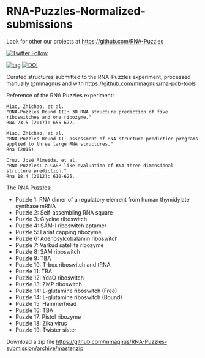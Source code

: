 # RNA-Puzzles-Normalized-submissions

Look for other our projects at https://github.com/RNA-Puzzles

[![Twitter Follow](http://img.shields.io/twitter/follow/rna_pdb_tools.svg?style=social&label=Follow)](https://twitter.com/rna_pdb_tools)

[![tag](https://img.shields.io/github/release/mmagnus/RNA-Puzzles-Normalized-submissions.svg)](https://github.com/mmagnus/RNA-Puzzles-Normalized-submissions/releases) [![DOI](https://zenodo.org/badge/doi/10.5281/zenodo.60933.svg)](http://dx.doi.org/10.5281/zenodo.60933)  

Curated structures submitted to the RNA-Puzzles experiment, processed manually @mmagnus and with https://github.com/mmagnus/rna-pdb-tools .

Reference of the RNA Puzzles experiment:

```
Miao, Zhichao, et al. 
"RNA-Puzzles Round III: 3D RNA structure prediction of five riboswitches and one ribozyme." 
RNA 23.5 (2017): 655-672.

Miao, Zhichao, et al. 
"RNA-Puzzles Round II: assessment of RNA structure prediction programs applied to three large RNA structures." 
Rna (2015).

Cruz, José Almeida, et al. 
"RNA-Puzzles: a CASP-like evaluation of RNA three-dimensional structure prediction." 
Rna 18.4 (2012): 610-625.
```

The RNA Puzzles:

- Puzzle  1: RNA dimer of a regulatory element from human thymidylate synthase mRNA
- Puzzle  2: Self-assembling RNA square
- Puzzle  3: Glycine riboswitch
- Puzzle  4: SAM-I riboswitch aptamer
- Puzzle  5: Lariat capping ribozyme.
- Puzzle  6: Adenosylcobalamin riboswitch
- Puzzle  7: Varkud satellite ribozyme
- Puzzle  8: SAM riboswitch
- Puzzle  9: TBA
- Puzzle 10: T-box riboswitch and tRNA
- Puzzle 11: TBA
- Puzzle 12: YdaO riboswitch
- Puzzle 13: ZMP riboswitch
- Puzzle 14: L-glutamine riboswitch (Free)
- Puzzle 14: L-glutamine riboswitch (Bound)
- Puzzle 15: Hammerhead
- Puzzle 16: TBA
- Puzzle 17: Pistol ribozyme
- Puzzle 18: Zika virus
- Puzzle 19: Twister sister

Download a zip file https://github.com/mmagnus/RNA-Puzzles-submission/archive/master.zip 
